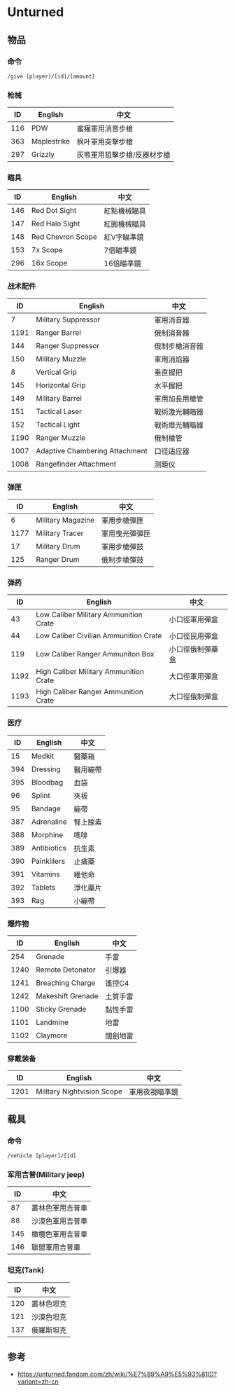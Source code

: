 # Unturned

## 物品

### 命令

```
/give [player]/[id]/[amount]
```

### 枪械

| ID  | English     | 中文 |
| --- | ----------- | --- |
| 116 | PDW         | 蜜獾軍用消音步槍
| 363 | Maplestrike | 枫叶軍用突擊步槍
| 297 | Grizzly     | 灰熊軍用狙擊步槍/反器材步槍

### 瞄具

| ID  | English     | 中文 |
| --- | ----------- | --- |
| 146 | Red Dot Sight     | 紅點機械瞄具
| 147 | Red Halo Sight    | 紅圈機械瞄具
| 148 | Red Chevron Scope | 紅V字瞄準鏡
| 153 | 7x Scope          | 7倍瞄準鏡
| 296 | 16x Scope         | 16倍瞄準鏡

### 战术配件

| ID   | English     | 中文 |
| ---- | ----------- | --- |
| 7    | Military Suppressor            | 軍用消音器
| 1191 | Ranger Barrel                  | 俄制消音器
| 144  | Ranger Suppressor              | 俄制步槍消音器
| 150  | Military Muzzle                | 軍用消焰器
| 8    | Vertical Grip                  | 垂直握把
| 145  | Horizontal Grip                | 水平握把
| 149  | Military Barrel                | 軍用加長用槍管
| 151  | Tactical Laser                 | 戰術激光輔瞄器
| 152  | Tactical Light                 | 戰術燈光輔瞄器
| 1190 | Ranger Muzzle                  | 俄制槍管
| 1007 | Adaptive Chambering Attachment | 口径适应器
| 1008 | Rangefinder Attachment         | 测距仪

### 弹匣

| ID   | English     | 中文 |
| ---- | ----------- | --- |
| 6    | Military Magazine | 軍用步槍彈匣
| 1177 | Military Tracer   | 軍用曳光彈彈匣
| 17   | Military Drum     | 軍用步槍彈鼓
| 125  | Ranger Drum       | 俄制步槍彈鼓

### 弹药

| ID  | English     | 中文 |
| --- | ----------- | --- |
| 43  | Low Caliber Military Ammunition Crate   | 小口徑軍用彈盒
| 44  | Low Caliber Civilian Ammunition Crate   | 小口徑民用彈盒
| 119 | Low Caliber Ranger Ammuniton Box        | 小口徑俄制彈藥盒
| 1192 | High Caliber Military Ammunition Crate | 大口徑軍用彈盒
| 1193 | High Caliber Ranger Ammunition Crate   | 大口徑俄制彈盒

### 医疗

| ID  | English     | 中文 |
| --- | ----------- | --- |
| 15  | Medkit      | 醫藥箱
| 394 | Dressing    | 醫用繃帶
| 395 | Bloodbag    | 血袋
| 96  | Splint      | 夾板
| 95  | Bandage     | 繃帶
| 387 | Adrenaline  | 腎上腺素
| 388 | Morphine    | 嗎啡
| 389 | Antibiotics | 抗生素
| 390 | Painkillers | 止痛藥
| 391 | Vitamins    | 維他命
| 392 | Tablets     | 淨化藥片
| 393 | Rag         | 小繃帶

### 爆炸物

| ID  | English     | 中文 |
| --- | ----------- | --- |
| 254  | Grenade           | 手雷
| 1240 | Remote Detonator  | 引爆器
| 1241 | Breaching Charge  | 遙控C4
| 1242 | Makeshift Grenade | 土質手雷
| 1100 | Sticky Grenade    | 黏性手雷
| 1101 | Landmine          | 地雷
| 1102 | Claymore          | 闊劍地雷

### 穿戴装备

| ID   | English     | 中文 |
| ---- | ----------- | --- |
| 1201 | Military Nightvision Scope | 軍用夜視瞄準鏡

## 载具

### 命令

```
/vehicle [player]/[id]
```

### 军用吉普(Military jeep)

| ID   | 中文 |
| ---- | --- |
| 87  | 叢林色軍用吉普車
| 88  | 沙漠色軍用吉普車
| 145 | 橄欖色軍用吉普車
| 146 | 聯盟軍用吉普車

### 坦克(Tank)

| ID   | 中文 |
| ---- | --- |
| 120 | 叢林色坦克
| 121 | 沙漠色坦克
| 137 | 俄羅斯坦克

## 参考

- <https://unturned.fandom.com/zh/wiki/%E7%89%A9%E5%93%81ID?variant=zh-cn>
